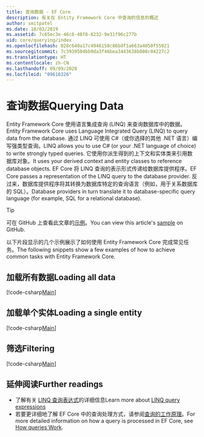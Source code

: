```yaml
---
title: 查询数据 - EF Core
description: 有关在 Entity Framework Core 中查询的信息的概述
author: smitpatel
ms.date: 10/03/2019
ms.assetid: 7c65ec3e-46c8-48f8-8232-9e31f96c277b
uid: core/querying/index
ms.openlocfilehash: 028c640a17c4946158c86bdf1a663a4050f55921
ms.sourcegitcommit: 7c3939504bb9da3f46bea3443638b808c04227c2
ms.translationtype: HT
ms.contentlocale: zh-CN
ms.lasthandoff: 09/09/2020
ms.locfileid: "89616326"
---
```

# <a name="querying-data"></a><span data-ttu-id="ceb70-103">查询数据</span><span class="sxs-lookup"><span data-stu-id="ceb70-103">Querying Data</span></span>

<span data-ttu-id="ceb70-104">Entity Framework Core 使用语言集成查询 (LINQ) 来查询数据库中的数据。</span><span class="sxs-lookup"><span data-stu-id="ceb70-104">Entity Framework Core uses Language Integrated Query (LINQ) to query data from the database.</span></span> <span data-ttu-id="ceb70-105">通过 LINQ 可使用 C#（或你选择的其他 .NET 语言）编写强类型查询。</span><span class="sxs-lookup"><span data-stu-id="ceb70-105">LINQ allows you to use C# (or your .NET language of choice) to write strongly typed queries.</span></span> <span data-ttu-id="ceb70-106">它使用你派生得到的上下文和实体类来引用数据库对象。</span><span class="sxs-lookup"><span data-stu-id="ceb70-106">It uses your derived context and entity classes to reference database objects.</span></span> <span data-ttu-id="ceb70-107">EF Core 将 LINQ 查询的表示形式传递给数据库提供程序。</span><span class="sxs-lookup"><span data-stu-id="ceb70-107">EF Core passes a representation of the LINQ query to the database provider.</span></span> <span data-ttu-id="ceb70-108">反过来，数据库提供程序将其转换为数据库特定的查询语言（例如，用于关系数据库的 SQL）。</span><span class="sxs-lookup"><span data-stu-id="ceb70-108">Database providers in turn translate it to database-specific query language (for example, SQL for a relational database).</span></span>

> [!TIP]
> <span data-ttu-id="ceb70-109">可在 GitHub 上查看此文章的[示例](https://github.com/dotnet/EntityFramework.Docs/tree/master/samples/core/Querying)。</span><span class="sxs-lookup"><span data-stu-id="ceb70-109">You can view this article's [sample](https://github.com/dotnet/EntityFramework.Docs/tree/master/samples/core/Querying) on GitHub.</span></span>

<span data-ttu-id="ceb70-110">以下片段显示的几个示例展示了如何使用 Entity Framework Core 完成常见任务。</span><span class="sxs-lookup"><span data-stu-id="ceb70-110">The following snippets show a few examples of how to achieve common tasks with Entity Framework Core.</span></span>

## <a name="loading-all-data"></a><span data-ttu-id="ceb70-111">加载所有数据</span><span class="sxs-lookup"><span data-stu-id="ceb70-111">Loading all data</span></span>

[!code-csharp[Main](../../../samples/core/Querying/Basics/Sample.cs#LoadingAllData)]

## <a name="loading-a-single-entity"></a><span data-ttu-id="ceb70-112">加载单个实体</span><span class="sxs-lookup"><span data-stu-id="ceb70-112">Loading a single entity</span></span>

[!code-csharp[Main](../../../samples/core/Querying/Basics/Sample.cs#LoadingSingleEntity)]

## <a name="filtering"></a><span data-ttu-id="ceb70-113">筛选</span><span class="sxs-lookup"><span data-stu-id="ceb70-113">Filtering</span></span>

[!code-csharp[Main](../../../samples/core/Querying/Basics/Sample.cs#Filtering)]

## <a name="further-readings"></a><span data-ttu-id="ceb70-114">延伸阅读</span><span class="sxs-lookup"><span data-stu-id="ceb70-114">Further readings</span></span>

- <span data-ttu-id="ceb70-115">了解有关 [LINQ 查询表达式](/dotnet/csharp/programming-guide/concepts/linq/basic-linq-query-operations)的详细信息</span><span class="sxs-lookup"><span data-stu-id="ceb70-115">Learn more about [LINQ query expressions](/dotnet/csharp/programming-guide/concepts/linq/basic-linq-query-operations)</span></span>
- <span data-ttu-id="ceb70-116">若要更详细地了解 EF Core 中的查询处理方式，请参阅[查询的工作原理](xref:core/querying/how-query-works)。</span><span class="sxs-lookup"><span data-stu-id="ceb70-116">For more detailed information on how a query is processed in EF Core, see [How queries Work](xref:core/querying/how-query-works).</span></span>

